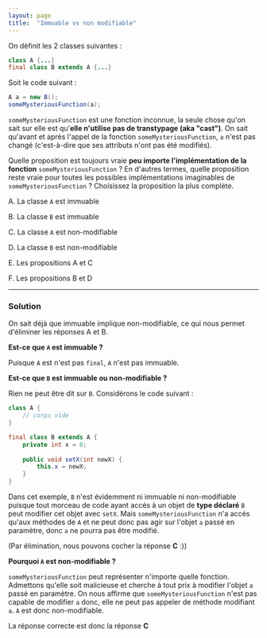 ```yaml
---
layout: page
title:  "Immuable vs non modifiable"
---
```


On définit les 2 classes suivantes :
```java
class A {...}
final class B extends A {...}
```
Soit le code suivant :
```java
A a = new B();
someMysteriousFunction(a);
```
`someMysteriousFunction` est une fonction inconnue, la seule chose qu'on sait sur elle est qu'**elle n'utilise pas de transtypage (aka "cast")**. On sait qu'avant et après l'appel de la fonction `someMysteriousFunction`, `a` n'est pas changé (c'est-à-dire que ses attributs n'ont pas été modifiés).

Quelle proposition est toujours vraie **peu importe l'implémentation de la fonction** `someMysteriousFunction` ? En d'autres termes, quelle proposition reste vraie pour toutes les possibles implémentations imaginables de `someMysteriousFunction` ?
Choisissez la proposition la plus complète.

A. La classe `A` est immuable

B. La classe `B` est immuable

C. La classe `A` est non-modifiable

D. La classe `B` est non-modifiable

E. Les propositions A et C

F. Les propositions B et D

***

### Solution

On sait déjà que immuable implique non-modifiable, ce qui nous permet d'éliminer les réponses A et B.


__Est-ce que `A` est immuable ?__

Puisque `A` est n'est pas `final`, `A` n'est pas immuable.


__Est-ce que `B` est immuable ou non-modifiable ?__

Rien ne peut être dit sur `B`. Considérons le code suivant :
```java
class A {
    // corps vide
}

final class B extends A {
    private int x = 0;
    
    public void setX(int newX) {
        this.x = newX;
    }
}
```
Dans cet exemple, `B` n'est évidemment ni immuable ni non-modifiable puisque tout morceau de code ayant accés à un objet de **type déclaré** `B` peut modifier cet objet avec `setX`. Mais `someMysteriousFunction` n'a accés qu'aux méthodes de `A` et ne peut donc pas agir sur l'objet `a` passé en paramètre, donc `a` ne pourra pas être modifié.


(Par élimination, nous pouvons cocher la réponse **C** :))


__Pourquoi `A` est non-modifiable ?__

`someMysteriousFunction` peut représenter n'importe quelle fonction. Admettons qu'elle soit malicieuse et cherche à tout prix à modifier l'objet `a` passé en paramètre. On nous affirme que `someMysteriousFunction` n'est pas capable de modifier `a` donc, elle ne peut pas appeler de méthode modifiant `a`. `A` est donc non-modifiable. 

La réponse correcte est donc la réponse **C**